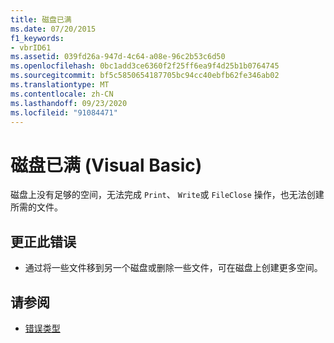 ```yaml
---
title: 磁盘已满
ms.date: 07/20/2015
f1_keywords:
- vbrID61
ms.assetid: 039fd26a-947d-4c64-a08e-96c2b53c6d50
ms.openlocfilehash: 0bc1add3ce6360f2f25ff6ea9f4d25b1b0764745
ms.sourcegitcommit: bf5c5850654187705bc94cc40ebfb62fe346ab02
ms.translationtype: MT
ms.contentlocale: zh-CN
ms.lasthandoff: 09/23/2020
ms.locfileid: "91084471"
---
```

# <a name="disk-full-visual-basic"></a>磁盘已满 (Visual Basic)

磁盘上没有足够的空间，无法完成 `Print`、 `Write`或 `FileClose` 操作，也无法创建所需的文件。  
  
## <a name="to-correct-this-error"></a>更正此错误  
  
- 通过将一些文件移到另一个磁盘或删除一些文件，可在磁盘上创建更多空间。  
  
## <a name="see-also"></a>请参阅

- [错误类型](../programming-guide/language-features/error-types.md)
